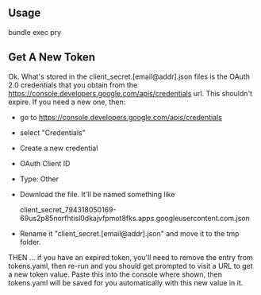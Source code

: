 ## Usage

bundle exec pry

## Get A New Token

Ok. What's stored in the client_secret.[email@addr].json files is the OAuth 2.0
credentials that you obtain from the
https://console.developers.google.com/apis/credentials url. This shouldn't
expire. If you need a new one, then:

- go to https://console.developers.google.com/apis/credentials
- select "Credentials"
- Create a new credential
- OAuth Client ID
- Type: Other
- Download the file. It'll be named something like 
  
    client_secret_794318050169-69us2p85norfhtisl0dkajvfpmot8fks.apps.googleusercontent.com.json
    
- Rename it "client_secret.[email@addr].json" and move it to the tmp folder.

THEN ... if you have an expired token, you'll need to remove the entry from
tokens.yaml, then re-run and you should get prompted to visit a URL to get a
new token value. Paste this into the console where shown, then tokens.yaml will
be saved for you automatically with this new value in it.
